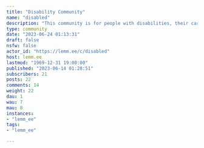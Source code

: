 ```yaml
---
title: "Disability Community" 
name: "disabled"
description: "This community is for people with disabilities, their carers, friends, and significant others."
type: community
date: "2023-06-24 01:13:31"
draft: false
nsfw: false
actor_id: "https://lemm.ee/c/disabled"
host: lemm.ee
lastmod: "1969-12-31 19:00:00"
published: "2023-06-14 01:28:51"
subscribers: 21
posts: 22
comments: 14
weight: 22
dau: 1
wau: 7
mau: 8
instances:
- "lemm_ee"
tags: 
- "lemm_ee"

---
```

